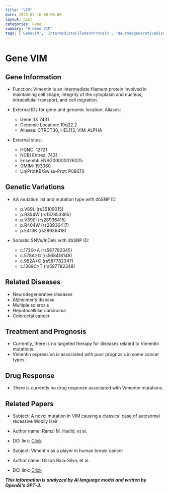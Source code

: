 ```yaml
---
title: "VIM"
date: 2023-05-16 00:00:00
layout: post
categories: Gene
summary: "# Gene VIM"
tags: ['GeneVIM', 'IntermediateFilamentProtein', 'NeurodegenerativeDiseases', 'Cancer', 'Prognosis', 'Mutation', 'DrugResponse', 'ResearchPapers']
---
```


# Gene VIM

## Gene Information
- Function: Vimentin is an intermediate filament protein involved in maintaining cell shape, integrity of the cytoplasm and nucleus, intracellular transport, and cell migration.
- External IDs for gene and genomic location, Aliases:
  - Gene ID: 7431
  - Genomic Location: 10q22.2
  - Aliases: CTRCT30, HEL113, VIM-ALPHA
  
- External sites:
  - HGNC: 12721
  - NCBI Entrez: 7431
  - Ensembl: ENSG00000026025
  - OMIM: 193060
  - UniProtKB/Swiss-Prot: P08670
  
## Genetic Variations
- AA mutation list and mutation type with dbSNP ID:
  - p.V69L (rs35109015)
  - p.R354W (rs137853365)
  - p.V390I (rs28936415)
  - p.R404W (rs28936417)
  - p.E413K (rs28936418)
  
- Somatic SNVs/InDels with dbSNP ID:
  - c.173G>A (rs587782345)
  - c.578A>G (rs568418146)
  - c.952A>C (rs587782347)
  - c.1369C>T (rs587782348)
  
## Related Diseases
- Neurodegenerative diseases
- Alzheimer's disease
- Multiple sclerosis
- Hepatocellular carcinoma
- Colorectal cancer

## Treatment and Prognosis
- Currently, there is no targeted therapy for diseases related to Vimentin mutations.
- Vimentin expression is associated with poor prognosis in some cancer types.

## Drug Response
- There is currently no drug response associated with Vimentin mutations.

## Related Papers
- Subject: A novel mutation in VIM causing a classical case of autosomal recessive Woolly Hair 
- Author name: Ramzi M. Hadid, et al.
- DOI link: [Click](https://doi.org/10.1002/mgg3.322)

- Subject: Vimentin as a player in human breast cancer
- Author name: Gilson Baia-Silva, et al.
- DOI link: [Click](https://doi.org/10.1186/s13058-016-0730-y)

**_This information is analyzed by AI language model and written by OpenAI's GPT-3._**